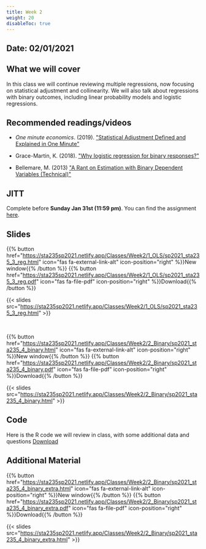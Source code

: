 ```yaml
---
title: Week 2
weight: 20
disableToc: true
---
```


## Date: 02/01/2021

## What we will cover

In this class we will continue reviewing multiple regressions, now focusing on statistical adjustment and collinearity. We will also talk about regressions with binary outcomes, including linear probability models and logistic regressions. 

## Recommended readings/videos

- *One minute economics*. (2019). ["Statistical Adjustment Defined and Explained in One Minute"](https://www.youtube.com/watch?v=is3IM8-CSbU&ab_channel=OneMinuteEconomics)

- Grace-Martin, K. (2018). ["Why logistic regression for binary responses?"](https://www.theanalysisfactor.com/why-logistic-regression-for-binary-response/)

- Bellemare, M. (2013) ["A Rant on Estimation with Binary Dependent Variables (Technical)"](http://marcfbellemare.com/wordpress/8951)

## JITT

Complete before **Sunday Jan 31st (11:59 pm)**. You can find the assignment [here](https://forms.gle/3T57btqLP3JoVEnc7).

## Slides

{{% button href="https://sta235sp2021.netlify.app/Classes/Week2/1_OLS/sp2021_sta235_3_reg.html" icon="fas fa-external-link-alt" icon-position="right" %}}New window{{% /button %}} {{% button href="https://sta235sp2021.netlify.app/Classes/Week2/1_OLS/sp2021_sta235_3_reg.pdf" icon="fas fa-file-pdf" icon-position="right" %}}Download{{% /button %}} 

{{< slides src="https://sta235sp2021.netlify.app/Classes/Week2/1_OLS/sp2021_sta235_3_reg.html" >}}

<br>

{{% button href="https://sta235sp2021.netlify.app/Classes/Week2/2_Binary/sp2021_sta235_4_binary.html" icon="fas fa-external-link-alt" icon-position="right" %}}New window{{% /button %}} {{% button href="https://sta235sp2021.netlify.app/Classes/Week2/2_Binary/sp2021_sta235_4_binary.pdf" icon="fas fa-file-pdf" icon-position="right" %}}Download{{% /button %}} 


{{< slides src="https://sta235sp2021.netlify.app/Classes/Week2/2_Binary/sp2021_sta235_4_binary.html" >}} 

## Code

Here is the R code we will review in class, with some additional data and questions <a onclick="ga('send', 'event', 'External-Link','click','code2','0','Link');" href="https://raw.githubusercontent.com/maibennett/sta235sp2021/main/exampleSite/content/Classes/Week2/code/sp2021_sta235_3_reg_binary.R" target="_blank" class="btn btn-default">Download<i class="fas fa-code"></i></a>


## <a name="additional"></a> Additional Material

{{% button href="https://sta235sp2021.netlify.app/Classes/Week2/2_Binary/sp2021_sta235_4_binary_extra.html" icon="fas fa-external-link-alt" icon-position="right" %}}New window{{% /button %}} {{% button href="https://sta235sp2021.netlify.app/Classes/Week2/2_Binary/sp2021_sta235_4_binary_extra.pdf" icon="fas fa-file-pdf" icon-position="right" %}}Download{{% /button %}} 

{{< slides src="https://sta235sp2021.netlify.app/Classes/Week2/2_Binary/sp2021_sta235_4_binary_extra.html" >}} 